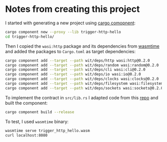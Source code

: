 # Notes from creating this project
I started with generating a new project using [cargo comopnent](https://github.com/bytecodealliance/cargo-component):
```sh
cargo component new --proxy --lib trigger-http-hello
cd trigger-http-hello/
```
Then I copied the `wasi:http` package and its dependencies from
[wasmtime](https://github.com/bytecodealliance/wasmtime/tree/v24.0.0/crates/wasi-http/wit/deps/http)
and added the packages to `Cargo.toml` as target dependencies:

```sh
cargo component add --target --path wit/deps/http wasi:http@0.2.0
cargo component add --target --path wit/deps/random wasi:random@0.2.0
cargo component add --target --path wit/deps/cli wasi:cli@0.2.0
cargo component add --target --path wit/deps/io wasi:io@0.2.0
cargo component add --target --path wit/deps/clocks wasi:clocks@0.2.0
cargo component add --target --path wit/deps/filesystem wasi:filesystem@0.2.0
cargo component add --target --path wit/deps/sockets wasi:sockets@0.2.0
```
To implement the contract in `src/lib.rs`
I adapted code from this [repo](https://github.com/sunfishcode/hello-wasi-http/blob/9f0e7081b987ff9bfbb71f08106b00217eed9d7e/src/lib.rs)
and built the component:
```sh
cargo component build --release
```
To test, I used `wasmtime` binary:
```sh
wasmtime serve trigger_http_hello.wasm
curl localhost:8080
```
